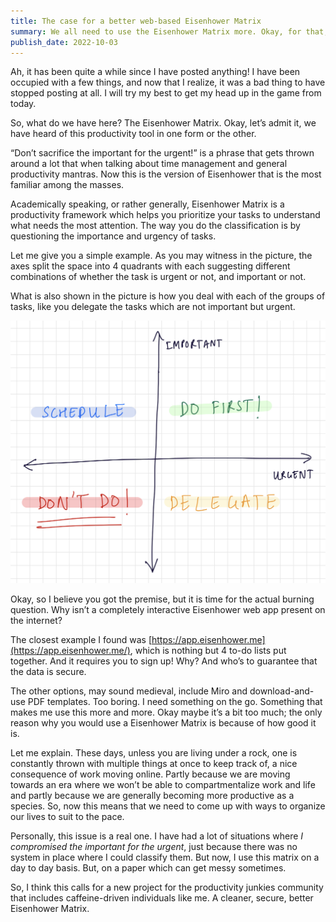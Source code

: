 ```yaml
---
title: The case for a better web-based Eisenhower Matrix
summary: We all need to use the Eisenhower Matrix more. Okay, for that, we really need a platform. 
publish_date: 2022-10-03
---
```


Ah, it has been quite a while since I have posted anything! I have been occupied with a few things, and now that I realize, it was a bad thing to have stopped posting at all. I will try my best to get my head up in the game from today. 

So, what do we have here? The Eisenhower Matrix. Okay, let’s admit it, we have heard of this productivity tool in one form or the other. 

“Don’t sacrifice the important for the urgent!” is a phrase that gets thrown around a lot that when talking about time management and general productivity mantras. Now this is the version of Eisenhower that is the most familiar among the masses. 

Academically speaking, or rather generally, Eisenhower Matrix is a productivity framework which helps you prioritize your tasks to understand what needs the most attention. The way you do the classification is by questioning the importance and urgency of tasks. 

Let me give you a simple example. As you may witness in the picture, the axes split the space into 4 quadrants with each suggesting different combinations of whether the task is urgent or not, and important or not. 

What is also shown in the picture is how you deal with each of the groups of tasks, like you delegate the tasks which are not important but urgent. 

![Eisenhower Matrix](../assets/eisenhower-matrix.jpeg)

Okay, so I believe you got the premise, but it is time for the actual burning question. Why isn’t a completely interactive Eisenhower web app present on the internet? 

The closest example I found was [https://app.eisenhower.me](https://app.eisenhower.me/), which is nothing but 4 to-do lists put together. And it requires you to sign up! Why? And who’s to guarantee that the data is secure. 

The other options, may sound medieval, include Miro and download-and-use PDF templates. Too boring. I need something on the go. Something that makes me use this more and more. Okay maybe it’s a bit too much; the only reason why you would use a Eisenhower Matrix is because of how good it is. 

Let me explain. These days, unless you are living under a rock, one is constantly thrown with multiple things at once to keep track of, a nice consequence of work moving online. Partly because we are moving towards an era where we won’t be able to compartmentalize work and life and partly because we are generally becoming more productive as a species. So, now this means that we need to come up with ways to organize our lives to suit to the pace. 

Personally, this issue is a real one. I have had a lot of situations where *I compromised the important for the urgent*, just because there was no system in place where I could classify them. But now, I use this matrix on a day to day basis. But, on a paper which can get messy sometimes. 

So, I think this calls for a new project for the productivity junkies community that includes caffeine-driven individuals like me. A cleaner, secure, better Eisenhower Matrix.
